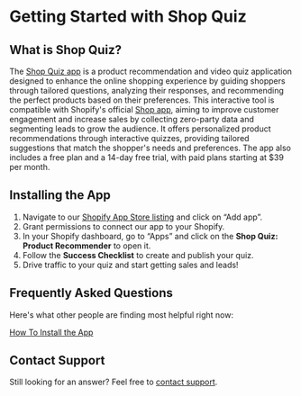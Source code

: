 # Getting Started with Shop Quiz

## What is Shop Quiz?

The [Shop Quiz app](https://apps.shopify.com/product-recommendation-quiz-revenuehunt) is a product recommendation and video quiz application designed to enhance the online shopping experience by guiding shoppers through tailored questions, analyzing their responses, and recommending the perfect products based on their preferences. This interactive tool is compatible with Shopify's official [Shop app](https://shop.app/), aiming to improve customer engagement and increase sales by collecting zero-party data and segmenting leads to grow the audience. It offers personalized product recommendations through interactive quizzes, providing tailored suggestions that match the shopper's needs and preferences. The app also includes a free plan and a 14-day free trial, with paid plans starting at $39 per month​.

## Installing the App

1. Navigate to our [Shopify App Store listing](https://apps.shopify.com/product-recommendation-quiz-revenuehunt) and click on “Add app”.
2. Grant permissions to connect our app to your Shopify.
3. In your Shopify dashboard, go to “Apps” and click on the **Shop Quiz: Product Recommender** to open it.
4. Follow the **Success Checklist** to create and publish your quiz.
5. Drive traffic to your quiz and start getting sales and leads!


## Frequently Asked Questions

Here's what other people are finding most helpful right now:

[How To Install the App](how-to-guides/index.md#how-to-install-the-app)
[]()

## Contact Support

Still looking for an answer?
Feel free to [contact support](https://revenuehunt.com/contact/).
